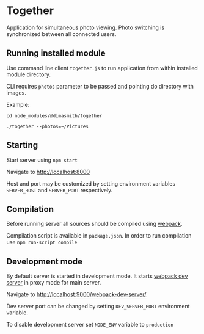 Together
========

Application for simultaneous photo viewing. Photo switching is synchronized
 between all connected users.

## Running installed module

Use command line client `together.js` to run application from within installed
module directory.

CLI requires `photos` parameter to be passed and pointing do directory with images.

Example:
```
cd node_modules/@dimasmith/together

./together --photos=~/Pictures
```

## Starting

Start server using `npm start`

Navigate to [http://localhost:8000](http://localhost:8000)

Host and port may be customized by setting environment variables `SERVER_HOST`
and `SERVER_PORT` respectively.

## Compilation

Before running server all sources should be compiled using
[webpack](http://webpack.github.io).

Compilation script is available in `package.json`. In order to run compilation use
`npm run-script compile`

## Development mode

By default server is started in development mode. It starts
[webpack dev server](http://webpack.github.io/docs/webpack-dev-server.html)
in proxy mode for main server.

Navigate to [http://localhost:9000/webpack-dev-server/](http://localhost:9000/webpack-dev-server/)

Dev server port can be changed by setting `DEV_SERVER_PORT` environment variable.

To disable development server set `NODE_ENV` variable to `production`
